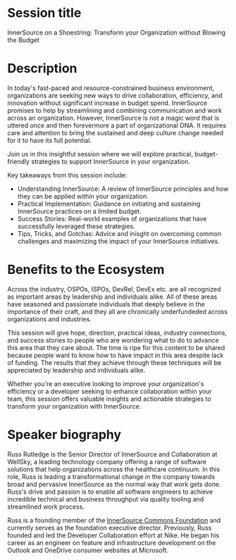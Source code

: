 # Session title

InnerSource on a Shoestring: Transform your Organization without Blowing the Budget

# Description

In today's fast-paced and resource-constrained business environment, organizations are seeking new ways to drive collaboration, efficiency, and innovation without significant increase in budget spend.
InnerSource promises to help by streamlining and combining communication and work across an organization.
However, InnerSource is not a magic word that is uttered once and then forevermore a part of organizational DNA.
It requires care and attention to bring the sustained and deep culture change needed for it to have its full potential.

Join us in this insightful session where we will explore practical, budget-friendly strategies to support InnerSource in your organization.

Key takeaways from this session include:

* Understanding InnerSource: A review of InnerSource principles and how they can be applied within your organization.
* Practical Implementation: Guidance on initiating and sustaining InnerSource practices on a limited budget.
* Success Stories: Real-world examples of organizations that have successfully leveraged these strategies.
* Tips, Tricks, and Gotchas: Advice and inisght on overcoming common challenges and maximizing the impact of your InnerSource initiatives.

# Benefits to the Ecosystem

Across the industry, OSPOs, ISPOs, DevRel, DevEx etc. are all recognized as important areas by leadership and individuals alike.
All of these areas have seasoned and passionate individuals that deeply believe in the importance of their craft,
and they all are chronically underfundeded across organizations and industries.

This session will give hope, direction, practical ideas, industry connections, and success stories to people who are wondering what to do to advance this area that they care about.
The time is ripe for this content to be shared because people want to know how to have impact in this area despite lack of funding.
The results that they achieve through these techniques will be appreciated by leadership and individuals alike.

Whether you're an executive looking to improve your organization's efficiency or a developer seeking to enhance collaboration within your team, this session offers valuable insights and actionable strategies to transform your organization with InnerSource.

# Speaker biography

Russ Rutledge is the Senior Director of InnerSource and Collaboration at WellSky,
a leading technology company offering a range of software solutions that help organizations across the healthcare continuum.
In this role, Russ is leading a transformational change in the company towards broad and pervasive InnerSource as the normal way that work gets done.
Russ's drive and passion is to enable all software engineers to achieve incredible technical and business throughput via quality tooling and streamlined work process.

Russ is a founding member of the [InnerSource Commons Foundation](https://innersourcecommons.org/) and currently serves as the foundation executive director.
Previously, Russ founded and led the Developer Collaboration effort at Nike.
He began his career as an engineer on feature and infrastructure development on the Outlook and OneDrive consumer websites at Microsoft.
